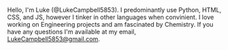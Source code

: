 Hello, I'm Luke (@LukeCampbell5853). I predominantly use Python, HTML, CSS, and JS, however I tinker in other languages when convinient. I love working on Engineering projects and am fascinated by Chemistry. If you have any questions I'm available at my email, LukeCampbell5853@gmail.com.
